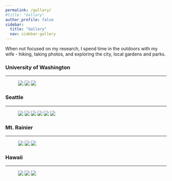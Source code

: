 ```yaml
---
permalink: /gallary/
#title: "Gallary"
author_profile: false
sidebar:
  title: "Gallery"
  nav: sidebar-gallery
---
```


When not focused on my research, I spend time in the outdoors with my wife - hiking, taking photos, and exploring the city, local gardens and parks. 

### University of Washington
---

<figure class="third">
  <a href="/files/a1.jpg">
  <img src="/files/b1.jpg"></a>

  <a href="/files/a2.jpg">
  <img src="/files/b2.jpg"></a>

  <a href="/files/a3.jpg">
  <img src="/files/b3.jpg"></a>
  
</figure>

### Seattle
---

<figure class="third">
  <a href="/files/a4.jpg">
  <img src="/files/b4.jpg"></a>

  <a href="/files/a5.jpg">
  <img src="/files/b5.jpg"></a>
  
  <a href="/files/s1.jpg">
  <img src="/files/s1-1.jpg"></a> 
  
  <a href="/files/s4.jpg">
  <img src="/files/s4-1.jpg"></a>

  <a href="/files/s5.jpg">
  <img src="/files/s5-1.jpg"></a>
  
  <a href="/files/s6.jpg">
  <img src="/files/s6-1.jpg"></a> 
</figure>

### Mt. Rainier
---

<figure class="third">

  <a href="/files/a7.jpg">
  <img src="/files/b7.jpg"></a>
  
  <a href="/files/a8.jpg">
  <img src="/files/b8.jpg"></a>
 
  <a href="/files/a9.jpg">
  <img src="/files/b9.jpg"></a>
  
</figure>

### Hawaii
---

<figure class="third">

  <a href="/files/a6.jpg">
  <img src="/files/b6.jpg"></a>
  <a href="/files/h1.jpg">
  <img src="/files/h1-1.jpg"></a>
  <a href="/files/h3.jpg">
  <img src="/files/h3-1.jpg"></a>
  
</figure>
  

